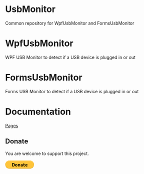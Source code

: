 # UsbMonitor
Common repository for WpfUsbMonitor and FormsUsbMonitor

# WpfUsbMonitor
WPF USB Monitor to detect if a USB device is plugged in or out

# FormsUsbMonitor
Forms USB Monitor to detect if a USB device is plugged in or out

# Documentation
[Pages](https://bassman2.github.io/UsbMonitor/)

## Donate

You are welcome to support this project. 

[![Donate](https://raw.githubusercontent.com/Bassman2/UsbMonitor/master/.github/images/donate.gif)](https://www.paypal.me/GBassman)
